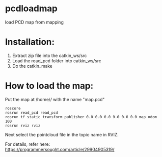 # pcdloadmap
load PCD map from mapping


# Installation: 

1. Extract zip file into the catkin_ws/src
2. Load the read_pcd folder into catkin_ws/src
3. Do the catkin_make


# How to load the map: 

Put the map at /home/<username>/ with the name "map.pcd"
  
  ```
  roscore
  rosrun read_pcd read_pcd
  rosrun tf static_transform_publisher 0.0 0.0 0.0 0.0 0.0 0.0 map odom 100
  rosrun rviz rviz
  
  ```
  Next select the pointcloud file in the topic name in RVIZ. 
  
  For details, refer here:
  https://programmersought.com/article/29904905319/
  

